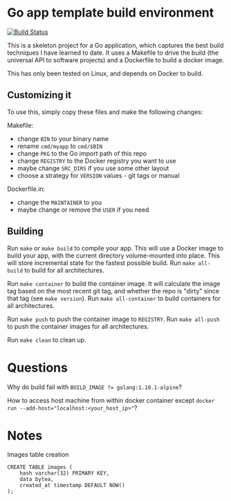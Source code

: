 # Go app template build environment
[![Build Status](https://travis-ci.org/thockin/go-build-template.svg?branch=master)](https://travis-ci.org/thockin/go-build-template)

This is a skeleton project for a Go application, which captures the best build
techniques I have learned to date.  It uses a Makefile to drive the build (the
universal API to software projects) and a Dockerfile to build a docker image.

This has only been tested on Linux, and depends on Docker to build.

## Customizing it

To use this, simply copy these files and make the following changes:

Makefile:
   - change `BIN` to your binary name
   - rename `cmd/myapp` to `cmd/$BIN`
   - change `PKG` to the Go import path of this repo
   - change `REGISTRY` to the Docker registry you want to use
   - maybe change `SRC_DIRS` if you use some other layout
   - choose a strategy for `VERSION` values - git tags or manual

Dockerfile.in:
   - change the `MAINTAINER` to you
   - maybe change or remove the `USER` if you need

## Building

Run `make` or `make build` to compile your app.  This will use a Docker image
to build your app, with the current directory volume-mounted into place.  This
will store incremental state for the fastest possible build.  Run `make
all-build` to build for all architectures.

Run `make container` to build the container image.  It will calculate the image
tag based on the most recent git tag, and whether the repo is "dirty" since
that tag (see `make version`).  Run `make all-container` to build containers
for all architectures.

Run `make push` to push the container image to `REGISTRY`.  Run `make all-push`
to push the container images for all architectures.

Run `make clean` to clean up.

# Questions

Why do build fail with `BUILD_IMAGE ?= golang:1.10.1-alpine`?

How to access host machine from within docker container except `docker run --add-host="localhost:<your_host_ip>"`?

# Notes
Images table creation
```postgresql
CREATE TABLE images (
    hash varchar(32) PRIMARY KEY,
    data bytea,
    created_at timestamp DEFAULT NOW()
);
```

